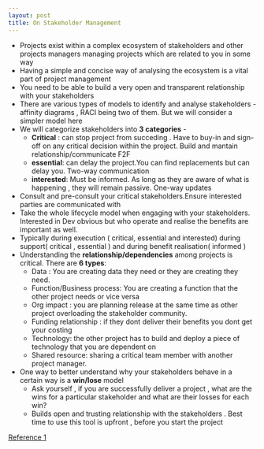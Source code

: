```yaml
---
layout: post
title: On Stakeholder Management
---
```


- Projects exist within a complex ecosystem of stakeholders and other projects managers managing projects which are related to you in some way 
- Having a simple and concise way of analysing the ecosystem is a vital part of project management
- You need to be able to build a very open and transparent relationship with your stakeholders 
- There are various types of models to identify and analyse stakeholders - affinity diagrams , RACI being two of them. But we will consider a simpler model here
- We will categorize stakeholders into **3 categories** -
  - **Critical** : can stop project from succeding . Have to buy-in and sign-off on any critical decision within the project. Build and mantain relationship/communicate F2F
  - **essential**: can delay the project.You can find replacements but can delay you. Two-way communication
  - **interested**: Must be informed. As long as they are aware of what is happening , they will remain passive. One-way updates
- Consult and pre-consult your critical stakeholders.Ensure interested parties are communicated with
- Take the whole lifecycle model when engaging with your stakeholders. Interested in Dev obvious but who operate and realise the benefits are important as well.
- Typically during execution ( critical, essential and interested) during support( critical , essential ) and during benefit realisation( informed )
- Understanding the **relationship/dependencies** among projects is critical. There are **6 types**:
  - Data : You are creating data they need or they are creating they need.
  - Function/Business process: You are creating a function that the other project needs or vice versa
  - Org impact : you are planning release at the same time as other project overloading the stakeholder community.
  - Funding relationship : if they dont deliver their benefits you dont get your costing
  - Technology: the other project has to build and deploy a piece of technology that you are dependent on
  - Shared resource: sharing a critical team member with another project manager. 
- One way to better understand why your stakeholders behave in a certain way is a **win/lose** model
  - Ask yourself , if you are successfully deliver a project , what are the wins for a particular stakeholder and what are their losses for each win?
  - Builds open and trusting relationship with the stakeholders . Best time to use this tool is upfront , before you start the project




[Reference 1](https://youtu.be/zx8s2aAkTeU)

